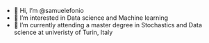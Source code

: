 - 👋 Hi, I’m @samuelefonio
- 👀 I’m interested in Data science and Machine learning
- 🌱 I’m currently attending a master degree in Stochastics and Data science at univeristy of Turin, Italy



<!---
samuelefonio/samuelefonio is a ✨ special ✨ repository because its `README.md` (this file) appears on your GitHub profile.
You can click the Preview link to take a look at your changes.
--->
